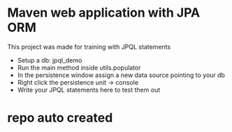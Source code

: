 # Maven web application with JPA ORM
This project was made for training with JPQL statements
- Setup a db: jpql_demo
- Run the main method inside utils.populator
- In the persistence window assign a new data source pointing to your db
- Right click the persistence unit -> console
- Write your JPQL statements here to test them out
# repo auto created
